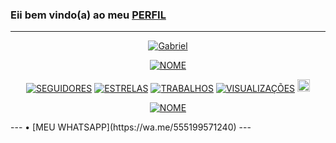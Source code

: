 ### Eii bem vindo(a) ao meu [PERFIL](https://github.com/gabrielhfm)
---
<p align="center">
</p>
</p>
<p align="center">
<a href="#"><img title="Gabriel" src="https://img.shields.io/badge/og4briel-green?colorA=%23ff0000&colorB=%2307e4&style=for-the-badge"></a>
</p>
<p align="center">
<a href="https://github.com/gabrielhfm"><img title="NOME" src="https://img.shields.io/badge/PLANEJAMENTOS-orange.svg?style=for-the-badge&logo=github"></a>
</p>
<p align="center">
<a href="https://github.com/og4briel"><img title="SEGUIDORES" src="https://img.shields.io/github/followers/gabrielhfm?color=blue&style=flat-square"></a>
<a href="https://github.com/og4briel"><img title="ESTRELAS" src="https://img.shields.io/github/stars/gabrielhfm/gabrielhfm?color=red&style=flat-square"></a>
<a href="https://github.com/og4briel"><img title="TRABALHOS" src="https://img.shields.io/github/forks/gabrielhfm/gabrielhfm?color=red&style=flat-square"></a>
<a href="https://github.com/og4briel"><img title="VISUALIZAÇÕES" src="https://img.shields.io/github/watchers/gabrielhfm/gabrielhfm?label=Watchers&color=blue&style=flat-square"></a>
<a href="https://instagram.com/o_g4briel_"><img src="https://image.flaticon.com/icons/svg/174/174855.svg" alt="alt text" width="20" height="20"></a>
</p>
</p>
<p align="center">
<a href="https://gabrielhfm.github.io/"><img title="NOME" src="https://img.shields.io/badge/SITE-OG4BRIEL-orange.svg?style=for-the-badge&logo=github"></a>
</p>
</p>
</p>
</p>
---
• [MEU WHATSAPP](https://wa.me/555199571240)
---
